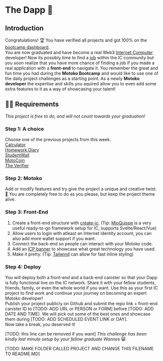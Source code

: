 # The Dapp 🚀
## Introduction
Congratulations! 🏆 You have verified all projects and got 100% on the [bootcamp dashboard](https://24ytc-bqaaa-aaaan-qdl7q-cai.ic0.app/). 
<br/>
You are now graduated and have become a real Web3 [Internet Computer](https://internetcomputer.org/) developer! 
Now its possibly time to find a [job](https://airtable.com/shrwzsX9FhZ5X0wlv) within the IC community but you soon realize that you have more chance of finding a job if you made a real application with a **front-end** to navigate it.
You remember the great and fun time you had during the **Motoko Bootcamp** and would like to use one of the daily project challenges as a starting point.
As a newly **Motoko developer** the expertise and skills you aquired allow you to even add some extra features to it as a way of showcasing your talent!
## 🧑‍🏫 Requirements
_This project is free to do, and will not count towards your graduation!_

### Step 1: A choice
Choose one of the previous projects from this week.<br/>
[Calculator](../../day-1/project/README.MD)<br/>
[Homework Diary](../../day-2/project/README.MD)<br/>
[StudentWall](../../day-3/project/README.MD)<br/>
[MotoCoin](../../day-4/project/README.MD)<br/>
[The Verifier](../../day-5/project/README.MD)

### Step 2: Motoko
Add or modify features and try give the project a unique and creative twist. 🎨
You are completely free to do as you please, but keep the project theme alive.

### Step 3: Front-End
1. Create a front-end structure with [create-ic](https://github.com/peterpeterparker/create-ic). 
(Tip: [MioQuispe](https://github.com/MioQuispe/create-ic-app) is a very useful ready-to-go framework setup for IC, supports Svelte/React/Vue) 
2. Allow users to login with atleast an Internet Identity account, you can also add more wallet support if you want.
3. Connect the back-end so people can interact with your Motoko code.
4. Add an [ICP banner](https://dfinity.frontify.com/d/XzkdhhDptijE/dfinity-brand-guide#/internet-computer/powered-by-crypto-badges) to showcase what great technology you have used. 
5. Make it pretty. (Tip: [Tailwind](https://tailwindcss.com/docs/installation) can allow for fast inline styling)

### Step 4: Deploy
You will deploy both a front-end and a back-end canister so that your Dapp is fully functional live on the IC network.
Share it with your fellow students, friends, family, or even the whole world if you want.
Use this as your first IC project to find work and continue your journey on becoming an expert Motoko developer!
<br/>
Publish your project publicly on Github and submit the repo link + front-end canister ID to [TODO: ADD URL or PERSON or FORM]  before [TODO: ADD DATE AND TIME]. 
We will pick out some of the best ones and showcase them during [TODO: ADD SCHEDULED EVENT LINK or DAY].
<br/>
Now take a break, you deserved it!
<br/>

[TODO: this line can be removed if you want] _This challenge has been kindly last minute setup by your fellow graduate Wannes_ 😸 

[TODO: MAKE FOLDER CALLED PROJECT AND CHANGE THIS FILENAME TO README.MD]
